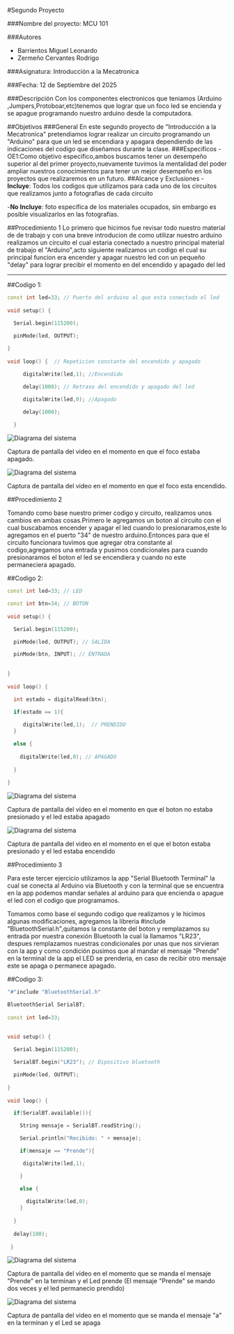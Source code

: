 #Segundo Proyecto

###Nombre del proyecto: MCU 101

###Autores
- Barrientos Miguel Leonardo
- Zermeño Cervantes Rodrigo

###Asignatura: Introducción a la Mecatronica

###Fecha: 12 de Septiembre del 2025

###Descripción
Con los componentes electronicos que teniamos (Arduino ,Jumpers,Protoboar,etc)tenemos que lograr que un foco led se encienda y se apague programando nuestro arduino desde la computadora.


##Objetivos
###General
En este segundo proyecto  de "Introducción a la Mecatronica" pretendiamos lograr realizar un circuito programando  un "Arduino"  para que un led se encendiara y apagara dependiendo de las indicaciones del codigo que diseñamos durante la clase.
###Especificos
-OE1:Como objetivo especifico,ambos buscamos tener un desempeño superior al del primer proyecto,nuevamente tuvimos la mentalidad del poder ampliar nuestros conocimientos para tener un mejor desempeño en los proyectos que realizaremos en un futuro.
##Alcance y Exclusiones
 -**Incluye**: Todos los codigos que utilizamos para cada uno de los circuitos que realizamos junto a fotografias de cada circuito

 -**No Incluye**: foto especifica de los materiales ocupados, sin embargo es posible visualizarlos en las fotografías.

##Procedimiento 1
Lo primero que hicimos fue revisar todo nuestro material  de de trabajo y con una breve introducion de como utilizar nuestro arduino realizamos un circuito el cual estaria conectado a nuestro principal material de trabajo el "Arduino",acto siguiente realizamos un codigo el cual su principal funcion era encender y apagar nuestro led con un pequeño "delay" para lograr precibir  el momento en del encendido y apagado del led

---

##Codigo 1:
```cpp
const int led=33; // Puerto del arduino al que esta conectado el led
 
void setup() {

  Serial.begin(115200);

  pinMode(led, OUTPUT);
 
}
 
void loop() {  // Repeticion constante del encendido y apagado

     digitalWrite(led,1); //Encendido

     delay(1000); // Retraso del encendido y apagado del led

     digitalWrite(led,0); //Apagado

     delay(1000);
 
  }
```

![Diagrama del sistema](recursos/imgs/AFocoapa.png)

Captura de pantalla del video en el momento en que el foco estaba apagado.


![Diagrama del sistema](recursos/imgs/AFocopre.png)

Captura de pantalla del video en el momento en que el foco esta encendido.

##Procedimiento 2

Tomando como base nuestro primer codigo y circuito, realizamos unos cambios en ambas cosas.Primero le agregamos un boton al circuito con el cual buscabamos encender y apagar el led cuando lo presionaramos,este lo agregamos en el puerto "34" de nuestro arduino.Entonces para que el circuito funcionara tuvimos que agregar otra constante al codigo,agregamos una entrada y pusimos condicionales para cuando presionaramos el boton el led se encendiera y cuando no este permaneciera apagado.

##Codigo 2:
```cpp
const int led=33; // LED

const int btn=34; // BOTON
 
void setup() {

  Serial.begin(115200);

  pinMode(led, OUTPUT); // SALIDA

  pinMode(btn, INPUT); // ENTRADA
 
 
}
 
void loop() {

  int estado = digitalRead(btn); 
 
  if(estado == 1){

     digitalWrite(led,1);  // PRENDIDO
  }

  else {
    
    digitalWrite(led,0); // APAGADO
 
  }
 
}
 ```
 


![Diagrama del sistema](recursos/imgs/A1.png)

 Captura de pantalla del video en el momento en que el boton no estaba presionado y el led estaba apagado


![Diagrama del sistema](recursos/imgs/A2.png)

 Captura de pantalla del video en el momento en el que el boton estaba presionado y el led estaba encendido


##Procedimiento 3

Para este tercer ejercicio utilizamos la app "Serial Bluetooth Terminal" la cual se conecta al Arduino via Bluetooth y con la terminal que se encuentra en la app podemos mandar señales al arduino para que encienda o apague el led con el codigo que programamos.

Tomamos como base el segundo codigo que realizamos y le hicimos algunas modificaciones, agregamos la libreria #include "BluetoothSerial.h",quitamos la constante del boton y remplazamos su entrada por nuestra conexión Bluetooth la cual la llamamos "LR23", despues remplazamos nuestras condicionales por unas que nos sirvieran con la app y como condición pusimos que al mandar el mensaje "Prende" en la terminal de la app el LED se prenderia, en caso de recibir otro mensaje este se apaga o permanece apagado.

##Codigo 3:
```cpp
"#"include "BluetoothSerial.h"

BluetoothSerial SerialBT;
 
const int led=33;
 
 
void setup() {

  Serial.begin(115200);

  SerialBT.begin("LR23"); // Dipositivo bluetooth

  pinMode(led, OUTPUT);
 
}
 
void loop() {

  if(SerialBT.available()){

    String mensaje = SerialBT.readString();

    Serial.println("Recibido: " + mensaje);

    if(mensaje == "Prende"){

     digitalWrite(led,1);

    }

    else {
      
      digitalWrite(led,0);
    }
    
  }
 
  delay(100);
 
 }
```


![Diagrama del sistema](recursos/imgs/p1.png)

 Captura de pantalla del video en el momento que se manda el mensaje "Prende" en la terminan y el Led prende (El mensaje "Prende" se mando dos veces y el led permanecio prendido)


![Diagrama del sistema](recursos/imgs/p2.png)

 Captura de pantalla del video en el momento que se manda el mensaje "a" en la terminan y el Led se apaga


